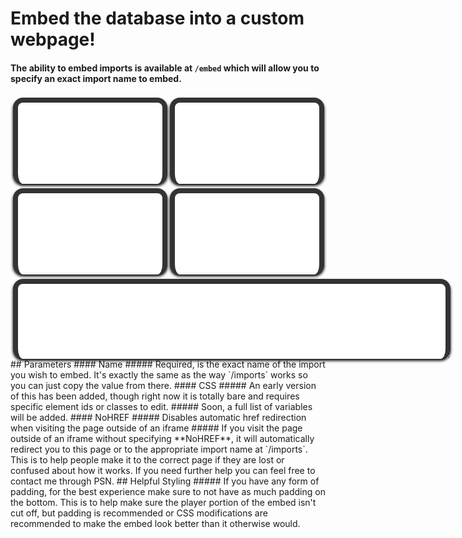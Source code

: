 # Embed the database into a custom webpage!
#### The ability to embed imports is available at `/embed` which will allow you to specify an exact import name to embed.
<style>iframe.userdbembed {margin-top:4px;border:none;width:calc(50% - 21px);aspect-ratio: 16/9;box-shadow:black 0px 3px 4px 0px;border-radius: 16px;padding: 8px 8px 0;background: #333;display:inline-block}iframe.userdbembed:nth-child(even){margin-left:4px}</style>
<iframe src="/embed?name=Homebrew%20Channel%20Theme&amp;css=a.global-post-label%7Bbackground:%23333!important%7D.plyr--audio%20.plyr__controls%7Bpadding:8px!important%7D" class="userdbembed"></iframe>
<iframe src="/embed?name=LittleBigPlanet%20-%20The%20Pod&amp;css=a.global-post-label%7Bbackground:%23333!important%7D.plyr--audio%20.plyr__controls%7Bpadding:8px!important%7D" class="userdbembed"></iframe>
<iframe src="/embed?name=LittleBigPlanet%202%20-%20The%20Pod&amp;css=a.global-post-label%7Bbackground:%23333!important%7D.plyr--audio%20.plyr__controls%7Bpadding:8px!important%7D" class="userdbembed"></iframe>
<iframe src="/embed?name=LittleBigPlanet%203%20Alpha%20-%20The%20Pod&amp;css=a.global-post-label%7Bbackground:%23333!important%7D.plyr--audio%20.plyr__controls%7Bpadding:8px!important%7D" class="userdbembed"></iframe>
<iframe src="/embed?name=LittleBigPlanet%202%20Move%20Pack%20-%20move_main_2&amp;css=a.global-post-label%7Bbackground:%23333!important%7D.plyr--audio%20.plyr__controls%7Bpadding:8px!important%7D" class="userdbembed" style="resize: both;width: 684px;max-width: 684px;min-width: 300px;height: 120px;max-height: 684px;min-height: 34px;"></iframe>
## Parameters
#### Name
##### Required, is the exact name of the import you wish to embed. It's exactly the same as the way `/imports` works so you can just copy the value from there.
#### CSS
##### An early version of this has been added, though right now it is totally bare and requires specific element ids or classes to edit.
##### Soon, a full list of variables will be added.
#### NoHREF
##### Disables automatic href redirection when visiting the page outside of an iframe
##### If you visit the page outside of an iframe without specifying **NoHREF**, it will automatically redirect you to this page or to the appropriate import name at `/imports`. This is to help people make it to the correct page if they are lost or confused about how it works. If you need further help you can feel free to contact me through PSN.
## Helpful Styling
##### If you have any form of padding, for the best experience make sure to not have as much padding on the bottom. This is to help make sure the player portion of the embed isn't cut off, but padding is recommended or CSS modifications are recommended to make the embed look better than it otherwise would.
